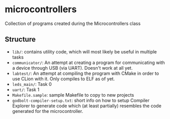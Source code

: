 # microcontrollers
Collection of programs created during the Microcontrollers class

## Structure
- `lib/`: contains utility code, which will most likely be useful in multiple tasks
- `communicator/`: An attempt at creating a program for communicating with a device through USB (via UART). Doesn't work at all yet.
- `labtest/`: An attempt at compiling the program with CMake in order to use CLion with it. Only compiles to ELF as of yet.
- `leds_main/`: Task 0
- `uart/`: Task 1
- `Makefile.sample`: sample Makefile to copy to new projects
- `godbolt-compiler-setup.txt`: short info on how to setup Compiler Explorer to generate code which (at least partially) resembles the code generated for the microcontroller.
